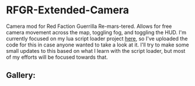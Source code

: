 # RFGR-Extended-Camera
Camera mod for Red Faction Guerrilla Re-mars-tered. Allows for free camera movement across the map, toggling fog, and toggling the HUD. I'm currently focused on my lua script loader project [here](https://github.com/Moneyl/RFGR-Script-Loader-Wiki), so I've uploaded the code for this in case anyone wanted to take a look at it. I'll try to make some small updates to this based on what I learn with the script loader, but most of my efforts will be focused towards that.

## Gallery:

